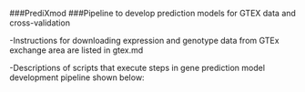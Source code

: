 ###PrediXmod
###Pipeline to develop prediction models for GTEX data and cross-validation


-Instructions for downloading expression and genotype data from GTEx exchange area are 
 listed in gtex.md

-Descriptions of scripts that execute steps in gene prediction model development pipeline shown below: 
